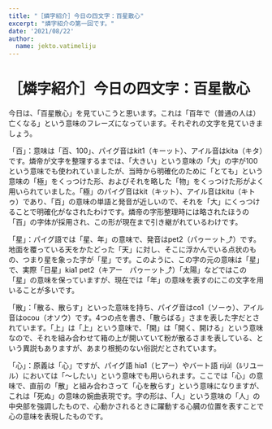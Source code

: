 ```yaml
---
title: "［燐字紹介］今日の四文字：百星散心"
excerpt: "燐字紹介の第一回です。"
date: '2021/08/22'
author:
  name: jekto.vatimeliju
---
```


# ［燐字紹介］今日の四文字：百星散心

今日は、「<span lang="x-linmarn">百星散心</span>」を見ていこうと思います。これは「百年で（普通の人は）亡くなる」という意味のフレーズになっています。それぞれの文字を見ていきましょう。

「<span lang="x-linmarn">百</span>」：意味は「百、100」、パイグ音はkit1（キーット）、アイル音はkita（キタ）です。燐帝が文字を整理するまでは、「大きい」という意味の「<span lang="x-linmarn">大</span>」の字が100という意味でも使われていましたが、当時から明確化のために「とても」という意味の「<span lang="x-linmarn">極</span>」をくっつけた形、およびそれを略した「<span lang="x-linmarn">物</span>」をくっつけた形がよく用いられていました。「<span lang="x-linmarn">極</span>」のパイグ音はkit（キット）、アイル音はkitu（キトゥ）であり、「百」の意味の単語と発音が近しいので、それを「<span lang="x-linmarn">大</span>」にくっつけることで明確化がなされたわけです。燐帝の字形整理時には略されたほうの「<span lang="x-linmarn">百</span>」の字体が採用され、この形が現在まで引き継がれているわけです。

「<span lang="x-linmarn">星</span>」：パイグ語では「星、年」の意味で、発音はpet2（パゥーット⤴）です。地面を覆っている天をかたどった「<span lang="x-linmarn">天</span>」に対し、そこに浮かんでいる点状のもの、つまり星を象った字が「<span lang="x-linmarn">星</span>」です。このように、この字の元の意味は「星」で、実際「<span lang="x-linmarn">日星</span>」kia1 pet2（キアー　パゥーット⤴）「太陽」などではこの「星」の意味を保っていますが、現在では「年」の意味を表すのにこの文字を用いることが多いです。

「<span lang="x-linmarn">散</span>」：「散る、散らす」といった意味を持ち、パイグ音はco1（ソーゥ）、アイル音はocou（オソウ）です。4つの点を書き、「散らばる」さまを表した字だとされています。「<span lang="x-linmarn">上</span>」は「上」という意味で、「<span lang="x-linmarn">開</span>」は「開く、開ける」という意味なので、それを組み合わせて箱の上が開いていて粉が散るさまを表している、という異説もありますが、あまり根拠のない俗説だとされています。

「<span lang="x-linmarn">心</span>」：原義は「心」ですが、パイグ語 hia1（ヒアー）やバート語 rijúḷ（ﾙリユール）においては「～したい」という意味でも用いられます。ここでは「心」の意味で、直前の「<span lang="x-linmarn">散</span>」と組み合わさって「心を散らす」という意味になりますが、これは「死ぬ」の意味の婉曲表現です。字の形は、「人」という意味の「<span lang="x-linmarn">人</span>」の中央部を強調したもので、心動かされるときに躍動する心臓の位置を表すことで心の意味を表現したものです。